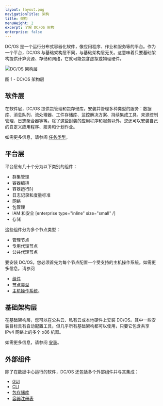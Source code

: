 ```yaml
---
layout: layout.pug
navigationTitle: 架构
title: 架构
menuWeight: 2
excerpt: 了解 DC/OS 架构
enterprise: false
---
```


DC/OS 是一个运行分布式容器化软件，像应用程序、作业和服务等的平台。作为一个平台，DC/OS 与基础架构层不同，与基础架构层无关。这意味着只要基础架构提供计算资源、存储和网络，它就可能包含虚拟或物理硬件。

![DC/OS 架构层](/1.12/img/architecture-layers-redesigned.png)

图 1 - DC/OS 架构层

## 软件层

在软件层，DC/OS 提供包管理和包存储库，安装并管理多种类型的服务：数据库、消息队列、流处理器、工件存储库、监控解决方案、持续集成工具、来源控制管理、日志聚合器等等。除了这些封装的应用程序和服务以外，您还可以安装自己的自定义应用程序、服务和计划作业。

如需更多信息，请参阅 [任务类型](/dcos/cn/1.12/overview/architecture/task-types/)。

## 平台层

平台层有几十个分为以下类别的组件：

- 群集管理
- 容器编排
- 容器运行时
- 日志记录和度量标准
- 网络
- 包管理
- IAM 和安全 [enterprise type="inline" size="small" /]
- 存储

这些组件分为多个节点类型：

- 管理节点
- 专用代理节点
- 公共代理节点

要安装 DC/OS，您必须首先为每个节点配置一个受支持的主机操作系统。如需更多信息，请参阅
- [组件](/dcos/cn/1.12/overview/architecture/components/)
- [节点类型](/dcos/cn/1.12/overview/architecture/node-types/)
- [主机操作系统](/dcos/cn/1.12/overview/concepts/#host-operating-system)。

## 基础架构层

在基础架构层，您可以在公共云、私有云或本地硬件上安装 DC/OS。其中一些安装目标具有自动配置工具，但几乎所有基础架构都可以使用，只要它包含共享 IPv4 网络上的多个 x86 机器。

如需更多信息，请参阅 [安装](/dcos/cn/1.12/installing/)。

## 外部组件

除了在数据中心运行的软件，DC/OS 还包括多个外部组件并与其集成：

- [GUI](/dcos/cn/1.12/gui/)
- [CLI](/dcos/cn/1.12/cli/)
- [包存储库](/dcos/cn/1.12/administering-clusters/repo/)
- [容器注册表](/dcos/cn/1.12/overview/concepts/#container-registry)
